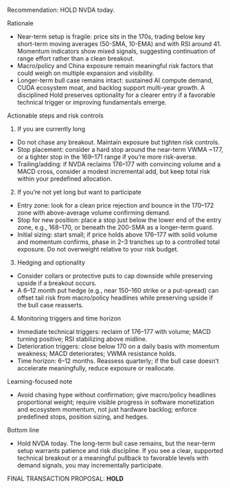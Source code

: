 Recommendation: HOLD NVDA today.

Rationale
- Near-term setup is fragile: price sits in the 170s, trading below key short-term moving averages (50-SMA, 10-EMA) and with RSI around 41. Momentum indicators show mixed signals, suggesting continuation of range effort rather than a clean breakout.
- Macro/policy and China exposure remain meaningful risk factors that could weigh on multiple expansion and visibility.
- Longer-term bull case remains intact: sustained AI compute demand, CUDA ecosystem moat, and backlog support multi-year growth. A disciplined Hold preserves optionality for a clearer entry if a favorable technical trigger or improving fundamentals emerge.

Actionable steps and risk controls
1) If you are currently long
- Do not chase any breakout. Maintain exposure but tighten risk controls.
- Stop placement: consider a hard stop around the near-term VWMA ~177, or a tighter stop in the 169–171 range if you’re more risk-averse.
- Trailing/adding: if NVDA reclaims 176–177 with convincing volume and a MACD cross, consider a modest incremental add, but keep total risk within your predefined allocation.

2) If you’re not yet long but want to participate
- Entry zone: look for a clean price rejection and bounce in the 170–172 zone with above-average volume confirming demand.
- Stop for new position: place a stop just below the lower end of the entry zone, e.g., 168–170, or beneath the 200-SMA as a longer-term guard.
- Initial sizing: start small; if price holds above 176–177 with solid volume and momentum confirms, phase in 2–3 tranches up to a controlled total exposure. Do not overweight relative to your risk budget.

3) Hedging and optionality
- Consider collars or protective puts to cap downside while preserving upside if a breakout occurs.
- A 6–12 month put hedge (e.g., near 150–160 strike or a put-spread) can offset tail risk from macro/policy headlines while preserving upside if the bull case reasserts.

4) Monitoring triggers and time horizon
- Immediate technical triggers: reclaim of 176–177 with volume; MACD turning positive; RSI stabilizing above midline.
- Deterioration triggers: close below 170 on a daily basis with momentum weakness; MACD deteriorates; VWMA resistance holds.
- Time horizon: 6–12 months. Reassess quarterly; if the bull case doesn’t accelerate meaningfully, reduce exposure or reallocate.

Learning-focused note
- Avoid chasing hype without confirmation; give macro/policy headlines proportional weight; require visible progress in software monetization and ecosystem momentum, not just hardware backlog; enforce predefined stops, position sizing, and hedges.

Bottom line
- Hold NVDA today. The long-term bull case remains, but the near-term setup warrants patience and risk discipline. If you see a clear, supported technical breakout or a meaningful pullback to favorable levels with demand signals, you may incrementally participate.

FINAL TRANSACTION PROPOSAL: **HOLD**